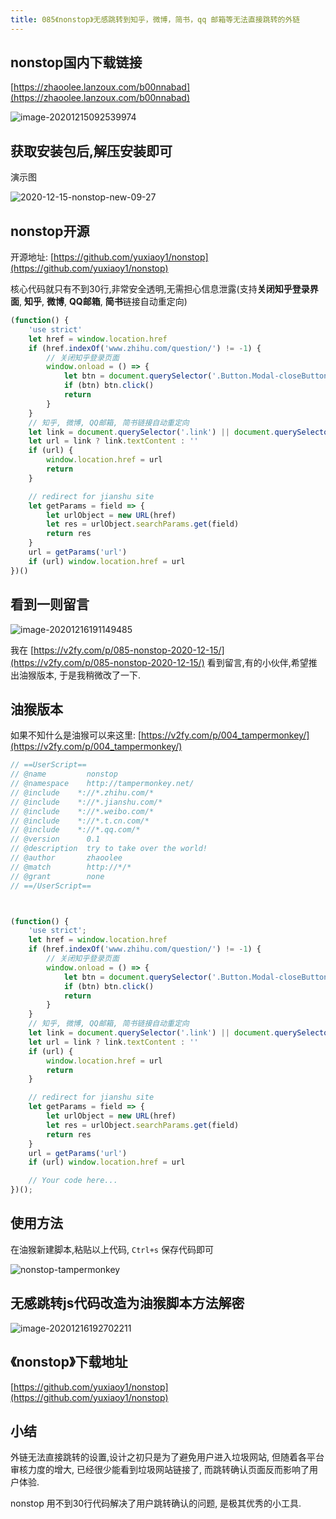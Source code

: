 ```yaml
---
title: 085《nonstop》无感跳转到知乎，微博，简书，qq 邮箱等无法直接跳转的外链
---
```




## nonstop国内下载链接

[https://zhaoolee.lanzoux.com/b00nnabad](https://zhaoolee.lanzoux.com/b00nnabad)

![image-20201215092539974](https://v2fy.com/asset/0i/ChromeAppHeroes/page/085-nonstop-2020-12-15.assets/image-20201215092539974.png)

## 获取安装包后,解压安装即可

演示图

![2020-12-15-nonstop-new-09-27](https://v2fy.com/asset/0i/ChromeAppHeroes/page/085-nonstop-2020-12-15.assets/2020-12-15-nonstop-new-09-27.gif)



## nonstop开源

开源地址:   [https://github.com/yuxiaoy1/nonstop](https://github.com/yuxiaoy1/nonstop)



核心代码就只有不到30行,非常安全透明,无需担心信息泄露(支持**关闭知乎登录界面**, **知乎**, **微博**, **QQ邮箱**, **简书**链接自动重定向)

```javascript
(function() {
    'use strict'
    let href = window.location.href
    if (href.indexOf('www.zhihu.com/question/') != -1) {
        // 关闭知乎登录页面
        window.onload = () => {
            let btn = document.querySelector('.Button.Modal-closeButton.Button--plain')
            if (btn) btn.click()
            return
        }
    }
    // 知乎, 微博, QQ邮箱, 简书链接自动重定向
    let link = document.querySelector('.link') || document.querySelector('.safety-url')
    let url = link ? link.textContent : ''
    if (url) {
        window.location.href = url
        return
    }

    // redirect for jianshu site
    let getParams = field => {
        let urlObject = new URL(href)
        let res = urlObject.searchParams.get(field)
        return res
    }
    url = getParams('url')
    if (url) window.location.href = url
})()
```



## 看到一则留言



![image-20201216191149485](https://v2fy.com/asset/0i/ChromeAppHeroes/page/085-nonstop-2020-12-15.assets/image-20201216191149485.png)

我在 [https://v2fy.com/p/085-nonstop-2020-12-15/](https://v2fy.com/p/085-nonstop-2020-12-15/) 看到留言,有的小伙伴,希望推出油猴版本, 于是我稍微改了一下.

## 油猴版本

如果不知什么是油猴可以来这里: [https://v2fy.com/p/004_tampermonkey/](https://v2fy.com/p/004_tampermonkey/)

```javascript
// ==UserScript==
// @name         nonstop
// @namespace    http://tampermonkey.net/
// @include    *://*.zhihu.com/*
// @include    *://*.jianshu.com/*
// @include    *://*.weibo.com/*
// @include    *://*.t.cn.com/*
// @include    *://*.qq.com/*
// @version      0.1
// @description  try to take over the world!
// @author       zhaoolee
// @match        http://*/*
// @grant        none
// ==/UserScript==



(function() {
    'use strict';
    let href = window.location.href
    if (href.indexOf('www.zhihu.com/question/') != -1) {
        // 关闭知乎登录页面
        window.onload = () => {
            let btn = document.querySelector('.Button.Modal-closeButton.Button--plain')
            if (btn) btn.click()
            return
        }
    }
    // 知乎, 微博, QQ邮箱, 简书链接自动重定向
    let link = document.querySelector('.link') || document.querySelector('.safety-url')
    let url = link ? link.textContent : ''
    if (url) {
        window.location.href = url
        return
    }

    // redirect for jianshu site
    let getParams = field => {
        let urlObject = new URL(href)
        let res = urlObject.searchParams.get(field)
        return res
    }
    url = getParams('url')
    if (url) window.location.href = url

    // Your code here...
})();
```



## 使用方法

在油猴新建脚本,粘贴以上代码, `Ctrl+s` 保存代码即可



![nonstop-tampermonkey](https://v2fy.com/asset/0i/ChromeAppHeroes/page/085-nonstop-2020-12-15.assets/nonstop-tampermonkey.gif)



## 无感跳转js代码改造为油猴脚本方法解密

![image-20201216192702211](https://v2fy.com/asset/0i/ChromeAppHeroes/page/085-nonstop-2020-12-15.assets/image-20201216192702211.png)






## 《nonstop》下载地址

[https://github.com/yuxiaoy1/nonstop](https://github.com/yuxiaoy1/nonstop)



## 小结



外链无法直接跳转的设置,设计之初只是为了避免用户进入垃圾网站, 但随着各平台审核力度的增大, 已经很少能看到垃圾网站链接了, 而跳转确认页面反而影响了用户体验.

nonstop 用不到30行代码解决了用户跳转确认的问题, 是极其优秀的小工具.
